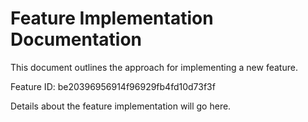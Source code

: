 # Feature Implementation Documentation

This document outlines the approach for implementing a new feature.

Feature ID: be20396956914f96929fb4fd10d73f3f

Details about the feature implementation will go here.